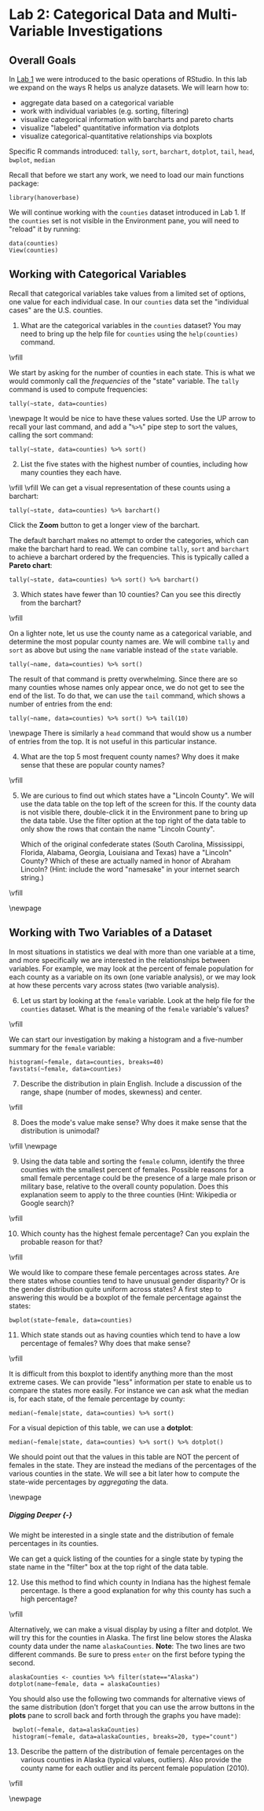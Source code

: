 # Lab 2: Categorical Data and Multi-Variable Investigations

## Overall Goals

In [Lab 1](Lab1Instructions.md) we were introduced to the basic operations of RStudio. In this lab we expand on the ways R helps us analyze datasets. We will learn how to:

- aggregate data based on a categorical variable
- work with individual variables (e.g. sorting, filtering)
- visualize categorical information with barcharts and pareto charts
- visualize "labeled" quantitative information via dotplots
- visualize categorical-quantitative relationships via boxplots

Specific R commands introduced: `tally`, `sort`, `barchart`, `dotplot`, `tail`, `head`, `bwplot`, `median`


Recall that before we start any work, we need to load our main functions package:
```{r}
library(hanoverbase)
```

We will continue working with the `counties` dataset introduced in Lab 1. If the `counties` set is not visible in the Environment pane, you will need to "reload" it by running:
```{r}
data(counties)
View(counties)
```

## Working with Categorical Variables

Recall that categorical variables take values from a limited set of options, one value for each individual case. In our `counties` data set the "individual cases" are the U.S. counties.

1. What are the categorical variables in the `counties` dataset? You may need to bring up the help file for `counties` using the `help(counties)` command.

\vfill

We start by asking for the number of counties in each state. This is what we would commonly call the *frequencies* of the "state" variable. The `tally` command is used to compute frequencies:
```{r}
tally(~state, data=counties)
```
\newpage
It would be nice to have these values sorted. Use the UP arrow to recall your last command, and add a "`%>%`" pipe step to sort the values, calling the sort command:
```{r}
tally(~state, data=counties) %>% sort()
```

2. List the five states with the highest number of counties, including how many counties they each have.

\vfill
\vfill
We can get a visual representation of these counts using a barchart:
```{r}
tally(~state, data=counties) %>% barchart()
```
Click the **Zoom** button to get a longer view of the barchart.

The default barchart makes no attempt to order the categories, which can make the barchart hard to read. We can combine `tally`, `sort` and `barchart` to achieve a barchart ordered by the frequencies. This is typically called a **Pareto chart**:
```{r}
tally(~state, data=counties) %>% sort() %>% barchart()
```

3. Which states have fewer than 10 counties? Can you see this directly from the barchart?

\vfill

On a lighter note, let us use the county name as a categorical variable, and determine the most popular county names are. We will combine `tally` and `sort` as above but using the `name` variable instead of the `state` variable.
```{r}
tally(~name, data=counties) %>% sort()
```
The result of that command is pretty overwhelming. Since there are so many counties whose names only appear once, we do not get to see the end of the list. To do that, we can use the `tail` command, which shows a number of entries from the end:
```{r}
tally(~name, data=counties) %>% sort() %>% tail(10)
```
\newpage
There is similarly a `head` command that would show us a number of entries from the top. It is not useful in this particular instance.

4. What are the top 5 most frequent county names? Why does it make sense that these are popular county names?

\vfill

5. We are curious to find out which states have a "Lincoln County". We will use the data table on the top left of the screen for this. If the county data is not visible there, double-click it in the Environment pane to bring up the data table. Use the filter option at the top right of the data table to only show the rows that contain the name "Lincoln County".

    Which of the original confederate states (South Carolina, Mississippi, Florida, Alabama, Georgia, Louisiana and Texas) have a "Lincoln" County? Which of these are actually named in honor of Abraham Lincoln? (Hint: include the word "namesake" in your internet search string.)

\vfill

\newpage
## Working with Two Variables of a Dataset

In most situations in statistics we deal with more than one variable at a time, and more specifically we are interested in the relationships between variables. For example, we may look at the percent of female population for each county as a variable on its own (one variable analysis), or we may look at how these percents vary across states (two variable analysis).

6. Let us start by looking at the `female` variable. Look at the help file for the `counties` dataset. What is the meaning of the `female` variable's values?

\vfill

We can start our investigation by making a histogram and a five-number summary for the `female` variable:
```{r}
histogram(~female, data=counties, breaks=40)
favstats(~female, data=counties)
```

7. Describe the distribution in plain English. Include a discussion of the range, shape (number of modes, skewness) and center.

\vfill

8. Does the mode's value make sense? Why does it make sense that the distribution is unimodal?

\vfill
\newpage

9. Using the data table and sorting the `female` column, identify the three counties with the smallest percent of females. Possible reasons for a small female percentage could be the presence of a large male prison or military base, relative to the overall county population. Does this explanation seem to apply to the three counties (Hint: Wikipedia or Google search)?

\vfill

10. Which county has the highest female percentage? Can you explain the probable reason for that?

\vfill

We would like to compare these female percentages across states. Are there states whose counties tend to have unusual gender disparity? Or is the gender distribution quite uniform across states? A first step to answering this would be a boxplot of the female percentage against the states:
```{r}
bwplot(state~female, data=counties)
```

11. Which state stands out as having counties which tend to have a low percentage of females? Why does that make sense?

\vfill

It is difficult from this boxplot to identify anything more than the most extreme cases. We can provide "less" information per state to enable us to compare the states more easily. For instance we can ask what the median is, for each state, of the female percentage by county:
```{r}
median(~female|state, data=counties) %>% sort()
```

For a visual depiction of this table, we can use a **dotplot**:
```{r}
median(~female|state, data=counties) %>% sort() %>% dotplot()
```
We should point out that the values in this table are NOT the percent of females in the state. They are instead the medians of the percentages of the various counties in the state. We will see a bit later how to compute the state-wide percentages by *aggregating* the data.

\newpage

##### Digging Deeper {-}

We might be interested in a single state and the distribution of female percentages in its counties.

We can get a quick listing of the counties for a single state by typing the state name in the "filter" box at the top right of the data table.

12. Use this method to find which county in Indiana has the highest female percentage. Is there a good explanation for why this county has such a high percentage?

\vfill

Alternatively, we can make a visual display by using a filter and dotplot. We will try this for the counties in Alaska. The first line below stores the Alaska county data under the name `alaskaCounties`. **Note**: The two lines are two different commands. Be sure to press `enter` on the first before typing the second.
```{r}
alaskaCounties <- counties %>% filter(state=="Alaska")
dotplot(name~female, data = alaskaCounties)
```

You should also use the following two commands for alternative views of the same distribution (don't forget that you can use the arrow buttons in the **plots** pane to scroll back and forth through the graphs you have made):
```{r}
 bwplot(~female, data=alaskaCounties)
 histogram(~female, data=alaskaCounties, breaks=20, type="count")
```

13. Describe the pattern of the distribution of female percentages on the various counties in Alaska (typical values, outliers).  Also provide the county name for each outlier and its percent female population (2010).

\vfill

\newpage
